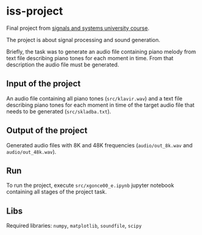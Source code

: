 # iss-project

Final project from [signals and systems university course](https://www.fit.vut.cz/study/course/ISS/.en).

The project is about signal processing and sound generation.

Briefly, the task was to generate an audio file containing piano melody from text file describing piano tones for each moment in time. From that description the audio file must be generated.

## Input of the project

An audio file containing all piano tones (`src/klavir.wav`) and a text file describing piano tones for each moment in time of the target audio file that needs to be generated (`src/skladba.txt`).

## Output of the project

Generated audio files with 8K and 48K frequencies (`audio/out_8k.wav` and `audio/out_48k.wav`).

## Run

To run the project, execute `src/xgonce00_e.ipynb` jupyter notebook containing all stages of the project task.

## Libs

Required libraries: `numpy`, `matplotlib`, `soundfile`, `scipy`


